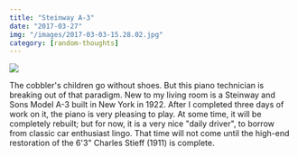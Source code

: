 ```yaml
---
title: "Steinway A-3"
date: "2017-03-27"
img: "/images/2017-03-03-15.28.02.jpg"
category: [random-thoughts]
---
```


![](/images/2017-03-03-15.28.02-1024x768.jpg)

The cobbler's children go without shoes. But this piano technician is breaking out of that paradigm. New to my living room is a Steinway and Sons Model A-3 built in New York in 1922. After I completed three days of work on it, the piano is very pleasing to play. At some time, it will be completely rebuilt; but for now, it is a very nice "daily driver", to borrow from classic car enthusiast lingo. That time will not come until the high-end restoration of the 6'3" Charles Stieff (1911) is complete.
